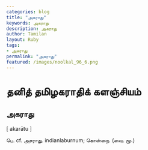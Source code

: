 ```yaml
---  
categories: blog  
title: "அகராது"
keywords: அகராது  
description: அகராது
author: Tamilan  
layout: Ruby  
tags:     
- அகராது
permalink: "அகராது"  
featured: /images/noolkal_96_6.png  
--- 
```

# தனித் தமிழகராதிக் களஞ்சியம்
## அகராது

[ akarātu ]  
  
பெ. cf. அசராது. indianlaburnum; கொன்றை. (வை. மூ.)